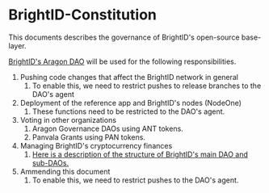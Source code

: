 # BrightID-Constitution
This documents describes the governance of BrightID's open-source base-layer.

[BrightID's Aragon DAO](https://mainnet.aragon.org/#/brightid) will be used for the following responsibilities.

1. Pushing code changes that affect the BrightID network in general
    1. To enable this, we need to restrict pushes to release branches to the DAO's agent
1. Deployment of the reference app and BrightID's nodes (NodeOne)
    1. These functions need to be restricted to the DAO's agent.
1. Voting in other organizations
    1. Aragon Governance DAOs using ANT tokens.
    1. Panvala Grants using PAN tokens.
1. Managing BrightID's cryptocurrency finances
    1. [Here is a description of the structure of BrightID's main DAO and sub-DAOs.](https://docs.google.com/document/d/1F8rrUcrAIsKEVmxvfx8sLf2JyqAmtoAmfssDwZ0b2TM/edit?usp=sharing)
1. Ammending this document
    1. To enable this, we need to restrict pushes to the DAO's agent.
